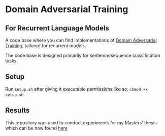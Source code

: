 # Domain Adversarial Training
## For Recurrent Language Models
A code base where you can find implementations of [Domain Adversarial Training](http://jmlr.org/papers/volume17/15-239/15-239.pdf), tailored for recurrent models.

The code base is designed primarily for sentence/sequence classification tasks.

## Setup
Run `setup.sh` after giving it executable permissions like so: `chmod +x setup.sh`.

## Results
This repository was used to conduct experiments for my Masters' thesis which can be now found [here](https://priyansh.page/files/thesis.pdf)

